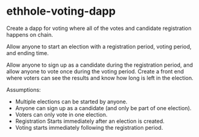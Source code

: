 # ethhole-voting-dapp
Create a dapp for voting where all of the votes and candidate registration happens on chain. 

Allow anyone to start an election with a registration period, voting period, and ending time. 

Allow anyone to sign up as a candidate during the registration period, and allow anyone to 
vote once during the voting period. Create a front end where voters can see the results and 
know how long is left in the election.

Assumptions:
- Multiple elections can be started by anyone.
- Anyone can sign up as a candidate (and only be part of one election).
- Voters can only vote in one election.
- Registration Starts immediately after an election is created.
- Voting starts immediately following the registration period.